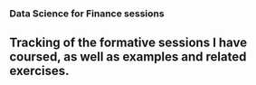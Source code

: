 ### Data Science for Finance sessions

## Tracking of the formative sessions I have coursed, as well as examples and related exercises.